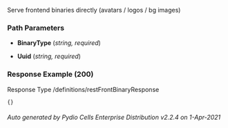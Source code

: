 






 
Serve frontend binaries directly (avatars / logos / bg images)  


### Path Parameters

 - **BinaryType** (_string, required_) 

 - **Uuid** (_string, required_) 




### Response Example (200)
Response Type /definitions/restFrontBinaryResponse

```
{}
```




###### Auto generated by Pydio Cells Enterprise Distribution v2.2.4 on 1-Apr-2021
